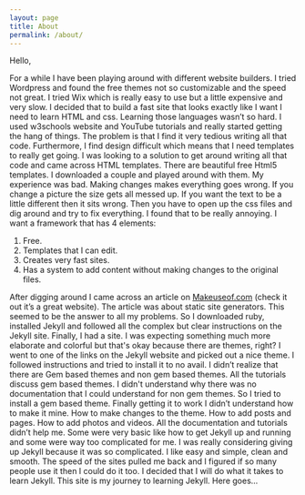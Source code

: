 ```yaml
---
layout: page
title: About
permalink: /about/
---
```


Hello,

For a while I have been playing around with different website builders. I tried Wordpress and found the free themes not so customizable and the speed not great. I tried Wix which is really easy to use but a little expensive and very slow. 
I decided that to build a fast site that looks exactly like I want I need to learn HTML and css. Learning those languages wasn’t so hard. I used w3schools website and YouTube tutorials and really started getting the hang of things.  The problem is that I find it very tedious writing all that code.  Furthermore, I find design difficult which means that I need templates to really get going.
I was looking to a solution to get around writing all that code and came across HTML templates. There are beautiful free Html5 templates. I downloaded a couple and played around with them. My experience was bad. Making changes makes everything goes wrong. If you change a picture the size gets all messed up. If you want the text to be a little different then it sits wrong. Then you have to open up the css files and dig around and try to fix everything. I found that to be really annoying.
I want a framework that has 4 elements:
1. Free.
2. Templates that I can edit.
3. Creates very fast sites.
4. Has a system to add content without making changes to the original files.

After digging around I came across an article on <a href="https://www.makeuseof.com/">Makeuseof.com</a> (check it out it’s a great website).
The article was about static site generators. This seemed to be the answer to all my problems.
So I downloaded ruby, installed Jekyll and followed all the complex but clear instructions on the Jekyll site. Finally, I had a site. I was expecting something much more elaborate and colorful but that's okay because there are themes, right? 
I went to one of the links on the Jekyll website and picked out a nice theme. I followed instructions and tried to install it to no avail. I didn’t realize that there are Gem based themes and non gem based themes. All the tutorials discuss gem based themes. I didn't understand why there was no documentation that I could understand for non gem themes.
So I tried to install a gem based theme. Finally getting it to work I didn’t understand how to make it mine. How to make changes to the theme. How to add posts and pages. How to add photos and videos. All the documentation and tutorials didn’t help me. Some were very basic like how to get Jekyll up and running and some were way too complicated for me.
I was really considering giving up Jekyll because it was so complicated. I like easy and simple, clean and smooth.
The speed of the sites pulled me back and  I figured if so many people use it then I could do it too. I decided that I will do what it takes to learn Jekyll. 
This site is my journey to learning Jekyll. Here goes...
